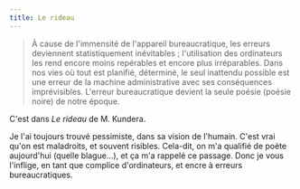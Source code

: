 ```yaml
---
title: Le rideau
---
```


> À cause de l'immensité de l'appareil bureaucratique, les erreurs deviennent
statistiquement inévitables ; l'utilisation des ordinateurs les rend encore
moins repérables et encore plus irréparables. Dans nos vies où tout est
planifié, déterminé, le seul inattendu possible est une erreur de la machine
administrative avec ses conséquences imprévisibles. L'erreur bureaucratique
devient la seule poésie (poésie noire) de notre époque.

  
C'est dans _Le rideau_ de M. Kundera.

Je l'ai toujours trouvé pessimiste, dans sa vision de l'humain. C'est vrai
qu'on est maladroits, et souvent risibles. Cela-dit, on m'a qualifié de poète
aujourd'hui (quelle blague...), et ça m'a rappelé ce passage. Donc je vous
l'inflige, en tant que complice d'ordinateurs, et encre à erreurs
bureaucratiques.

